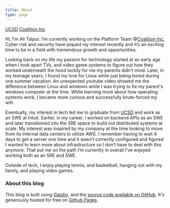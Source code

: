 ```yaml
---
title: About
type: page
---
```

[UCSD](https://ucsd.edu/)
[Coalition Inc](https://coalitioninc.com)

Hi, I’m Ali Talpur. I’m currently working on the Platform Team @[Coalition Inc.](https://coalitioninc.com) Cyber risk and security have piqued my interest recently and it’s an exciting time to be in a field with tremendous growth and opportunities.

Looking back on my life my passion for technology started at an early age when I took apart TVs, and video game systems to figure out how they worked underneath the hood luckily for me my parents didn’t mind. Later, in my teenage years, I found my love for Linux while just being bored during one summer vacation. An unexpected youtube video showed me the difference between Linux and windows while I was trying to fix my parent's windows computer at the time. While learning more about how operating systems work, I became more curious and successfully brute-forced my wifi.

Eventually, my interest in tech led me to graduate from [UCSD](https://ucsd.edu/) and work as an SWE at Intuit. Earlier, in my career, I worked on backend APIs as an SWE and later transitioned into the SRE space to build out distributed systems at scale. My interest was inspired by my company at the time looking to move from its internal data centers to utilize AWS. I remember having to wait 4 days to get a server one time and it wasn’t correctly configured and figured I wanted to learn more about infrastructure so I don’t have to deal with this anymore. That put me on the path I’m currently in overall I’ve enjoyed working both as an SRE and SWE.

Outside of tech, I enjoy playing tennis, and basketball, hanging out with my family, and playing video games.

### About this blog

This blog is built using [Gatsby](https://www.gatsbyjs.org), and the [source code available on GitHub](https://github.com/MirTalpur/mirtalpur.github.io). It's generously hosted for free on [Github Pages](https://pages.github.com/).
